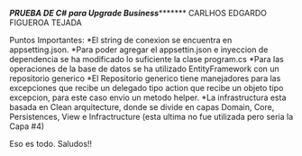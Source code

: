 *************************PRUEBA DE C# para Upgrade Business********************************
CARLHOS EDGARDO FIGUEROA TEJADA

Puntos Importantes:
	*El string de conexion se encuentra en appsetting.json.
	*Para poder agregar el appsettin.json e inyeccion de dependencia se ha modificado lo suficiente la clase program.cs
	*Para las operaciones de la base de datos se ha utilizado EntityFramework con un repositorio generico
	*El Repositorio generico tiene manejadores para las excepciones que recibe un delegado tipo action que recibe un objeto tipo excepcion, para este caso envio un metodo helper.
	*La infrastructura esta basada en Clean arquitecture, donde se divide en capas Domain, Core, Persistences, View e Infractructure (esta ultima no fue utilizada pero seria la Capa #4)

Eso es todo. Saludos!!
